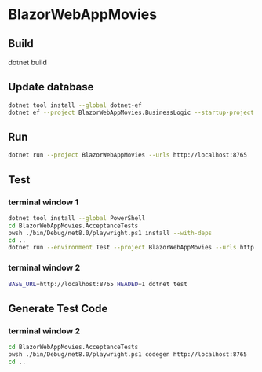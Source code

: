 # BlazorWebAppMovies

## Build

dotnet build

## Update database

```bash
dotnet tool install --global dotnet-ef
dotnet ef --project BlazorWebAppMovies.BusinessLogic --startup-project BlazorWebAppMovies database update
```

## Run

```bash
dotnet run --project BlazorWebAppMovies --urls http://localhost:8765
```

## Test

### terminal window 1

```bash
dotnet tool install --global PowerShell
cd BlazorWebAppMovies.AcceptanceTests
pwsh ./bin/Debug/net8.0/playwright.ps1 install --with-deps
cd ..
dotnet run --environment Test --project BlazorWebAppMovies --urls http://localhost:8765
```

### terminal window 2

```bash
BASE_URL=http://localhost:8765 HEADED=1 dotnet test
```

## Generate Test Code

### terminal window 2

```bash
cd BlazorWebAppMovies.AcceptanceTests
pwsh ./bin/Debug/net8.0/playwright.ps1 codegen http://localhost:8765
cd ..
```
